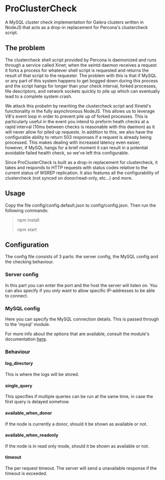 # ProClusterCheck

A MySQL cluster check implementation for Galera clusters written in NodeJS that acts as a drop-in replacement for Percona's clustercheck script.

## The problem
The clustercheck shell script provided by Percona is daemonized and runs through a service called Xinet; when the xeintd daemon receives a request it forks a process for whatever shell script is requested and returns the result of that script to the requester. The problem with this is that if MySQL or any part of this system happens to get bogged down during this process and the script hangs for longer than your check interval, forked processes, file descriptors, and network sockets quickly to pile up which can eventually lead to a complete system crash. 

We attack this probelm by rewriting the clustercheck script and Xinetd's functionality in the fully asynchronous NodeJS. This allows us to leverage V8's event loop in order to prevent pile up of forked processes. This is particularly useful in the event you intend to preform heath checks at a rapid interval (10ms between checks is reasonable with this daemon) as it will never allow for piled up requests. In addition to this, we also have the configurable ability to return 503 responses if a request is already being processed. This makes dealing with increased latency even easier, however, if MySQL hangs for a brief moment it can result in a potential avoidable failed health check, so we've left this configurable. 

Since ProClusterCheck is built as a drop-in replacement for clustercheck, it takes and responds to HTTP requests with status codes relative to the current status of WSREP replication. It also features all the configurability of clustercheck (not synced on donor/read-only, etc...) and more.

## Usage
Copy the file config/config.default.json to config/config.json. Then run the following commands:
> npm install
>
> npm start

## Configuration

The config file consists of 3 parts: the server config, the MySQL config and the checking behaviour.

### Server config

In this part you can enter the port and the host the server will listen on. You can also specify if you only want to allow specific IP-addresses to be able to connect.

### MySQL config

Here you can specify the MySQL connection details. This is passed through to the 'mysql' module.

For more info about the options that are available, consult the module's documentation [here](https://github.com/felixge/node-mysql#connection-options).

### Behaviour

#### log_directory

This is where the logs will be stored.

#### single_query

This specifies if multiple queries can be run at the same time, in case the first query is delayed somehow.

#### available_when_donor

If the node is currently a donor, should it be shown as available or not.

#### available_when_readonly

If the node is in read only mode, should it be shown as available or not.

#### timeout

The per request timeout. The server will send a unavailable response if the timeout is exceeded.
